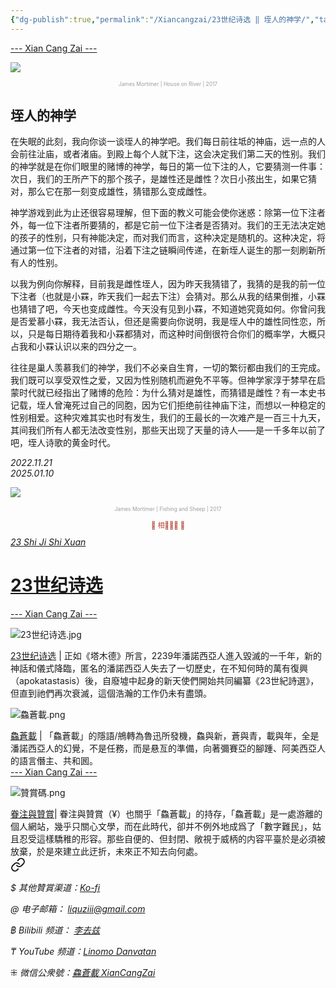 ```yaml
---
{"dg-publish":true,"permalink":"/Xiancangzai/23世纪诗选 ‖ 垤人的神学/","tags":["李去兹","23世纪诗选"],"created":"2024-01-29T12:51:25.793+08:00"}
---
```



<div class="splitline"><a href="https://www.xiancangzai.com/">--- Xian Cang Zai ---</a></div>

![](https://www.jacksonsart.com/blog/2019/02/05/james-mortimer/jamesmortimerhouseonriver30x40inchesoiloncanvas/)

<p style="text-align:center;color:#999ea2;font-size:0.6em;">James Mortimer | House on River | 2017</p>

## 垤人的神学

在失眠的此刻，我向你谈一谈垤人的神学吧。我们每日前往坻的神庙，远一点的人会前往沚庙，或者渚庙。到殿上每个人就下注，这会决定我们第二天的性别。我们的神学就是在你们眼里的赌博的神学，每日的第一位下注的人，它要猜测一件事：次日，我们的王所产下的那个孩子，是雄性还是雌性？次日小孩出生，如果它猜对，那么它在那一刻变成雄性，猜错那么变成雌性。

神学游戏到此为止还很容易理解，但下面的教义可能会使你迷惑：除第一位下注者外，每一位下注者所要猜的，都是它前一位下注者是否猜对。我们的王无法决定她的孩子的性别，只有神能决定，而对我们而言，这种决定是随机的。这种决定，将通过第一位下注者的对错，沿着下注之链瞬间传递，在新垤人诞生的那一刻刷新所有人的性别。

以我为例向你解释，目前我是雌性垤人，因为昨天我猜错了，我猜的是我的前一位下注者（也就是小罧，昨天我们一起去下注）会猜对。那么从我的结果倒推，小罧也猜错了吧，今天也变成雌性。今天没有见到小罧，不知道她究竟如何。你曾问我是否爱慕小罧，我无法否认，但还是需要向你说明，我是垤人中的雄性同性恋，所以，只是每日期待着我和小罧都猜对，而这种时间倒很符合你们的概率学，大概只占我和小罧认识以来的四分之一。

往往是巢人羡慕我们的神学，我们不必亲自生育，一切的繁衍都由我们的王完成。我们既可以享受双性之爱，又因为性别随机而避免不平等。但神学家淳于棼早在启蒙时代就已经指出了赌博的危险：为什么猜对是雄性，而猜错是雌性？有一本史书记载，垤人曾淹死过自己的同胞，因为它们拒绝前往神庙下注，而想以一种稳定的性别相爱。这种灾难其实也时有发生，我们的王最长的一次难产是一百三十九天，其间我们所有人都无法改变性别，那些天出现了天量的诗人——是一千多年以前了吧，垤人诗歌的黄金时代。

<cite>2022.11.21<br>2025.01.10</cite>

<div class="spacer"></div>

![](https://cattogallery.co.uk/images/Artists/James-Mortimer/Exhibitions/2017/James-Mortimer-FishingandSheep40x50cm.jpg)

<p style="text-align:center;color:#999ea2;font-size:0.6em;">James Mortimer | Fishing and Sheep | 2017</p>

<div class="spacer"></div>

<p style="text-align:center;color:#B54434;font-size:0.8em;">▮ 相𨳹󾗖􁴆 ▮</p>

<div class="header-container">
    <div class="triangle"></div>
    <div class="collect-media" style="background-image: url('https://www.xiancangzai.com/img/user/%E9%99%84%E4%BB%B6/%E9%99%84%E4%BB%B62024/23%E4%B8%96%E7%BA%AA%E8%AF%97%E9%80%89.jpg');">
        <a href="https://www.xiancangzai.com/Xiancangzai/23%E4%B8%96%E7%BA%AA%E8%AF%97%E9%80%89/" class="ncard-link"></a>
        <div class="collect-text">
            <a href="https://www.xiancangzai.com/Xiancangzai/23%E4%B8%96%E7%BA%AA%E8%AF%97%E9%80%89/">
                <cite>23 Shi Ji Shi Xuan</cite>
                <h1>23世纪诗选</h1>
            </a>
        </div>
    </div>
</div>

<div class="splitline"><a href="https://www.xiancangzai.com/">--- Xian Cang Zai ---</a></div>

![23世纪诗选.jpg](/img/user/%E9%99%84%E4%BB%B6/%E9%99%84%E4%BB%B62024/23%E4%B8%96%E7%BA%AA%E8%AF%97%E9%80%89.jpg)

<div class="note"><ins>23世纪诗选</ins> | 正如《塔木德》所言，2239年潘諾西亞人進入毀滅的一千年，新的神話和儀式降臨，匿名的潘諾西亞人失去了一切歷史，在不知何時的萬有復興（apokatastasis）後，自廢墟中起身的新天使們開始共同編纂《23世紀詩選》，但直到祂們再次衰滅，這個浩瀚的工作仍未有盡頭。</div>

![鱻蒼載.png](/img/user/%E9%99%84%E4%BB%B6/%E9%99%84%E4%BB%B62024/%E9%B1%BB%E8%92%BC%E8%BC%89.png)

<div class="note"><ins>鱻蒼載</ins> | 「鱻蒼載」的隱語/鴘轉為魯迅所發機，鱻與新，蒼與青，載與年，全是潘諾西亞人的幻覺，不是任務，而是悬亙的準備，向著彌賽亞的腳踵、阿美西亞人的語言僭主、共和囻。</div>

<div class="splitline"><a href="https://www.xiancangzai.com/">--- Xian Cang Zai ---</a></div>

![贊賞碼.png](/img/user/%E9%99%84%E4%BB%B6/%E9%99%84%E4%BB%B62024/%E8%B4%8A%E8%B3%9E%E7%A2%BC.png)

<div class="note"><ins>眷注與贊賞</ins>| 眷注與贊賞（¥）也關乎「鱻蒼載」的持存，「鱻蒼載」是一處游離的個人網站，幾乎只關心文學，而在此時代，卻并不例外地成爲了「數字難民」，姑且忍受這樣驕稚的形容。那些自便的、但封閉、敞視于威柄的内容平臺於是必須被放棄，於是來建立此迂折，未來正不知去向何處。</div>


<div class="transclusion internal-embed is-loaded"><a class="markdown-embed-link" href="/xiancangzai/link-tree/" aria-label="Open link"><svg xmlns="http://www.w3.org/2000/svg" width="24" height="24" viewBox="0 0 24 24" fill="none" stroke="currentColor" stroke-width="2" stroke-linecap="round" stroke-linejoin="round" class="svg-icon lucide-link"><path d="M10 13a5 5 0 0 0 7.54.54l3-3a5 5 0 0 0-7.07-7.07l-1.72 1.71"></path><path d="M14 11a5 5 0 0 0-7.54-.54l-3 3a5 5 0 0 0 7.07 7.07l1.71-1.71"></path></svg></a><div class="markdown-embed">





<cite>$ 其他贊賞渠道：[Ko-fi](https://ko-fi.com/xiancangzai)</cite>

<cite>@ 电子邮箱： liquziii@gmail.com </cite>

<cite>฿ Bilibili 频道： [李去兹](https://space.bilibili.com/1676863200)</cite>

<cite>₸ YouTube 频道：[Linomo Danvatan](http://www.youtube.com/@LinomoDanvatan) </cite>

<cite>⁜ 微信公衆號：[鱻蒼載 XianCangZai](https://mp.weixin.qq.com/s/yneTMt9zIapGXF9yfuvOkg)</cite>


</div></div>

